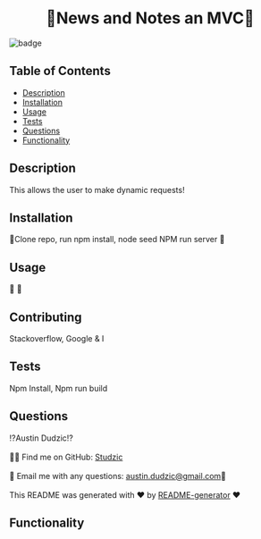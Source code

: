 # <h1 align="center">🎇News and Notes an MVC🎇</h1>

![badge](https://img.shields.io/badge/license-MIT-brightgreen)<br />

## Table of Contents
- [Description](#description)
- [Installation](#installation)
- [Usage](#usage)
- [Tests](#tests)
- [Questions](#questions)
- [Functionality](#functionality)

## Description
This allows the user to make dynamic requests!
## Installation
 💠Clone repo, run npm install, node seed NPM run server 💠
## Usage 
👥 👥
## Contributing 
 Stackoverflow, Google & I
## Tests
Npm Install, Npm run build
## Questions
⁉Austin Dudzic⁉<br />
<br/>
🙋‍♂️ Find me on GitHub: [Studzic](https://github.com/Studzic)<br />
<br />
💯 Email me with any questions: austin.dudzic@gmail.com💯<br /><br />
This README was generated with ❤️ by [README-generator](https://github.com/Studzic) ❤️

## Functionality




